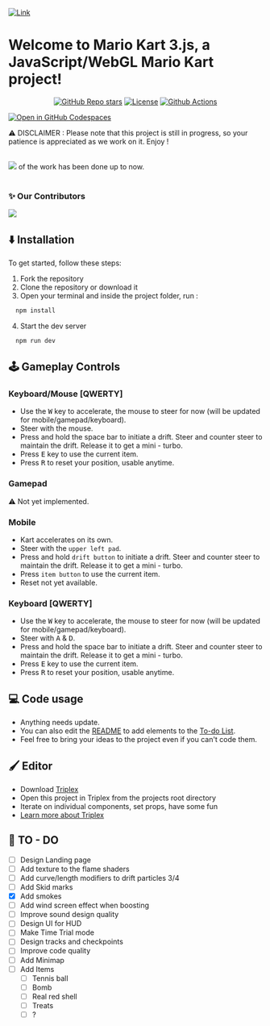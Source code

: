 [![Link](https://raw.githubusercontent.com/Lunakepio/Mario-Kart-3.js/main/public/logo.png)](https://mario-kart-3-js.vercel.app/)


# Welcome to Mario Kart 3.js, a JavaScript/WebGL Mario Kart project!
<div align="center">
  <a href="https://github.com/Lunakepio/Mario-Kart-3.js/stargazers"><img alt="GitHub Repo stars" src="https://img.shields.io/github/stars/Lunakepio/Mario-Kart-3.js"></a>
  <a href="https://github.com/Lunakepio/Mario-Kart-3.js/blob/main/LICENSE"><img alt="License" src="https://img.shields.io/badge/License-MIT-yellow.svg"></a>
  <a href="https://github.com/Lunakepio/Mario-Kart-3.js/actions/workflows/deploy-to-gh-pages.yml"><img alt="Github Actions" src="https://img.shields.io/github/actions/workflow/status/Lunakepio/Mario-Kart-3.js/deploy-to-gh-pages.yml"></a>
</div>

[![Open in GitHub Codespaces](https://github.com/codespaces/badge.svg)](https://codespaces.new/Lunakepio/Mario-Kart-3.js)

⚠️ DISCLAIMER : Please note that this project is still in progress, so your patience is appreciated as we work on it. Enjoy !
<br><br>

![](https://geps.dev/progress/50) of the work has been done up to now. 
<br><br>

### ✨ Our Contributors
<a href="https://github.com/Lunakepio/Mario-Kart-3.js/graphs/contributors">
  <img src="https://contrib.rocks/image?repo=Lunakepio/Mario-Kart-3.js" />
</a>


## ⬇️ Installation
To get started, follow these steps:

1. Fork the repository
2. Clone the repository or download it
3. Open your terminal and inside the project folder, run :
```bash
  npm install
```
4. Start the dev server
```bash
  npm run dev
```

## 🕹️ Gameplay Controls
### Keyboard/Mouse [QWERTY]
- Use the <kbd>W</kbd> key to accelerate, the mouse to steer for now (will be updated for mobile/gamepad/keyboard).
- Steer with the mouse.
- Press and hold the space bar to initiate a drift. Steer and counter steer to maintain the drift. Release it to get a mini - turbo.
- Press <kbd>E</kbd> key to use the current item.
- Press <kbd>R</kbd> to reset your position, usable anytime.

### Gamepad
⚠️ Not yet implemented.

### Mobile
- Kart accelerates on its own.
- Steer with the ```upper left pad```.
- Press and hold ```drift button``` to initiate a drift. Steer and counter steer to maintain the drift. Release it to get a mini - turbo.
- Press ```item button``` to use the current item.
- Reset not yet available.

### Keyboard [QWERTY]
- Use the <kbd>W</kbd> key to accelerate, the mouse to steer for now (will be updated for mobile/gamepad/keyboard).
- Steer with <kbd>A</kbd> & <kbd>D</kbd>.
- Press and hold the space bar to initiate a drift. Steer and counter steer to maintain the drift. Release it to get a mini - turbo.
- Press <kbd>E</kbd> key to use the current item.
- Press <kbd>R</kbd> to reset your position, usable anytime.


## 💻 Code usage

- Anything needs update.
- You can also edit the [README](https://github.com/Lunakepio/Mario-Kart-3.js/blob/main/README.md) to add elements to the [To-do List](#-to---do).
- Feel free to bring your ideas to the project even if you can't code them.

## 🖌️ Editor

- Download [Triplex](https://triplex.dev/download)
- Open this project in Triplex from the projects root directory
- Iterate on individual components, set props, have some fun
- [Learn more about Triplex](https://triplex.dev/docs/get-started/user-interface)

## 📝 TO - DO

- [ ] Design Landing page
- [ ] Add texture to the flame shaders
- [ ] Add curve/length modifiers to drift particles 3/4
- [ ] Add Skid marks
- [x] Add smokes
- [ ] Add wind screen effect when boosting
- [ ] Improve sound design quality
- [ ] Design UI for HUD
- [ ] Make Time Trial mode
- [ ] Design tracks and checkpoints
- [ ] Improve code quality
- [ ] Add Minimap
- [ ] Add Items
  - [ ] Tennis ball
  - [ ] Bomb
  - [ ] Real red shell
  - [ ] Treats
  - [ ] ?
